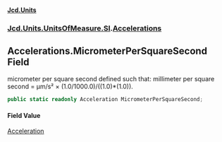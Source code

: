 #### [Jcd.Units](index.md 'index')

### [Jcd.Units.UnitsOfMeasure.SI](Jcd.Units.UnitsOfMeasure.SI.md 'Jcd.Units.UnitsOfMeasure.SI').[Accelerations](Accelerations.md 'Jcd.Units.UnitsOfMeasure.SI.Accelerations')

## Accelerations.MicrometerPerSquareSecond Field

micrometer per square second defined such that: millimeter per square second = μm/s² × (1.0/1000.0)/((1.0)*(1.0)).

```csharp
public static readonly Acceleration MicrometerPerSquareSecond;
```

#### Field Value

[Acceleration](Acceleration.md 'Jcd.Units.UnitTypes.Acceleration')